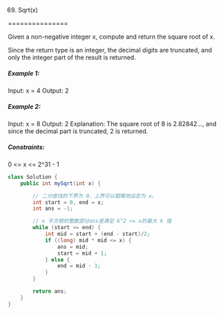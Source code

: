 69. Sqrt(x)

===============

Given a non-negative integer x, compute and return the square root of x.

Since the return type is an integer, the decimal digits are truncated, and only the integer part of the result is returned.

##### Example 1:

Input: x = 4
Output: 2

##### Example 2:

Input: x = 8
Output: 2
Explanation: The square root of 8 is 2.82842..., and since the decimal part is truncated, 2 is returned.

##### Constraints:

0 <= x <= 2^31 - 1

```java
class Solution {
    public int mySqrt(int x) {

        // 二分查找的下界为 0，上界可以粗略地设定为 x。
        int start = 0, end = x;
        int ans = -1;

        // x 平方根的整数部分ans是满足 k^2 <= x的最大 k 值
        while (start <= end) {
            int mid = start + (end - start)/2;
            if ((long) mid * mid <= x) {
                ans = mid;
                start = mid + 1;
            } else {
                end = mid - 1;
            }
        }

        return ans;
    }
}
```

